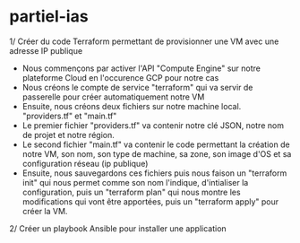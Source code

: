# partiel-ias

1/ Créer du code Terraform permettant de provisionner une VM avec une adresse IP publique
- Nous commençons par activer l'API "Compute Engine" sur notre plateforme Cloud en l'occurence GCP pour notre cas
- Nous créons le compte de service "terraform" qui va servir de passerelle pour créer automatiquement notre VM
- Ensuite, nous créons deux fichiers sur notre machine local. "providers.tf" et "main.tf"
- Le premier fichier "providers.tf" va contenir notre clé JSON, notre nom de projet et notre région.
- Le second fichier "main.tf" va contenir le code permettant la création de notre VM, son nom, son type de machine, sa zone, son image d'OS et sa configuration réseau (ip publique)
- Ensuite, nous sauvegardons ces fichiers puis nous faison un "terraform init" qui nous permet comme son nom l'indique, d'intialiser la configuration, puis un "terraform plan" qui nous montre les modifications qui vont être apportées, puis un "terraform apply" pour créer la VM.

2/ Créer un playbook Ansible pour installer une application
